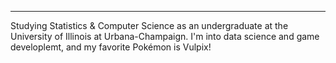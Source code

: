 <!---
afnanfdz/afnanfdz is a ✨ special ✨ repository because its `README.md` (this file) appears on your GitHub profile.
You can click the Preview link to take a look at your changes.
--->
<hr>

Studying Statistics & Computer Science as an undergraduate at the University of Illinois at Urbana-Champaign. I'm into data science and game developlemt, and my favorite Pokémon is Vulpix!

